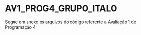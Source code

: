 # AV1_PROG4_GRUPO_ITALO
Segue em anexo os arquivos do código referente a Avaliação 1 de Programação 4
